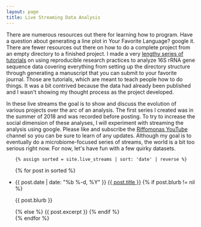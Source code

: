 ```yaml
---
layout: page
title: Live Streaming Data Analysis
---
```


There are numerous resources out there for learning how to program. Have a
question about generating a line plot in Your Favorite Language? google it.
There are fewer resources out there on how to do a complete project from an
empty directory to a finished project. I made a very [lengthy series of
tutorials](http://www.riffomonas.org/reproducible_research/) on using
reproducible research practices to analyze 16S rRNA gene sequence data
covering everything from setting up the directory structure through generating
a manuscript that you can submit to your favorite journal. Those are tutorials,
which are meant to teach people how to do things. It was a bit contrived
because the data had already been published and I wasn't showing my thought
process as the project developed.

In these live streams the goal is to show and discuss the evolution of various
projects over the arc of an analysis. The first series I created was in the
summer of 2018 and was recorded before posting. To try to increase the social
dimension of these analyses, I will experiment with streaming the analysis
using google. Please like and subscribe the [Riffomonas YouTube](https://www.youtube.com/channel/UCGuktEl5InrcxPfCjmPWxsA/) channel so you
can be sure to learn of any updates. Although my goal is to eventually do a
microbiome-focused series of streams, the world is a bit too serious right now.
For now, let's have fun with a few quirky datasets.


<ul class="post-preview">

	{% assign sorted = site.live_streams | sort: 'date' | reverse %}

  {% for post in sorted %}
    <li>
      <span class="post-date">{{ post.date | date: "%b %-d, %Y" }}</span>
      <a class="post-link" href="{{ post.url | prepend: site.baseurl }}">{{ post.title }}</a>
			{% if post.blurb != nil %}
			<p>{{ post.blurb }}</p>
			{% else %}
		      {{ post.excerpt }}
			{% endif %}
    </li>
  {% endfor %}
</ul>
